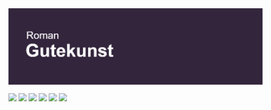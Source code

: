 <img src="header.png">

<img src = "https://badges.pufler.dev/visits/{RGutekunst}/{repo}"> <img src = "https://badges.pufler.dev/repos/{RGutekunst}"> <img src = "https://badges.pufler.dev/created/"> <img src = "https://badges.pufler.dev/updated/{RGutekunst}"> <img src = "https://badges.pufler.dev/gists/{RGutekunst}"> <img src = "https://badges.pufler.dev/years/{RGutekunst}">











